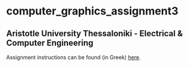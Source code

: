 # computer_graphics_assignment3

## Aristotle University Thessaloniki - Electrical & Computer Engineering

Assignment instructions can be found (in Greek) [here](./hw3_2022.pdf).